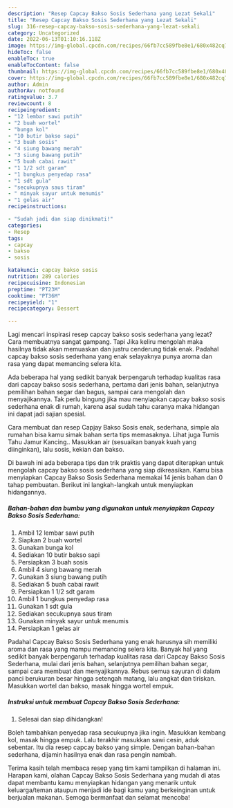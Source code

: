 ```yaml
---
description: "Resep Capcay Bakso Sosis Sederhana yang Lezat Sekali"
title: "Resep Capcay Bakso Sosis Sederhana yang Lezat Sekali"
slug: 316-resep-capcay-bakso-sosis-sederhana-yang-lezat-sekali
category: Uncategorized
date: 2022-06-13T01:10:16.118Z
image: https://img-global.cpcdn.com/recipes/66fb7cc589fbe8e1/680x482cq70/capcay-bakso-sosis-sederhana-foto-resep-utama.jpg
hideToc: false
enableToc: true
enableTocContent: false
thumbnail: https://img-global.cpcdn.com/recipes/66fb7cc589fbe8e1/680x482cq70/capcay-bakso-sosis-sederhana-foto-resep-utama.jpg
cover: https://img-global.cpcdn.com/recipes/66fb7cc589fbe8e1/680x482cq70/capcay-bakso-sosis-sederhana-foto-resep-utama.jpg
author: Admin
authorAv: notfound
ratingvalue: 3.7
reviewcount: 8
recipeingredient:
- "12 lembar sawi putih"
- "2 buah wortel"
- "bunga kol"
- "10 butir bakso sapi"
- "3 buah sosis"
- "4 siung bawang merah"
- "3 siung bawang putih"
- "5 buah cabai rawit"
- "1 1/2 sdt garam"
- "1 bungkus penyedap rasa"
- "1 sdt gula"
- "secukupnya saus tiram"
- " minyak sayur untuk menumis"
- "1 gelas air"
recipeinstructions:

- "Sudah jadi dan siap dinikmati!"
categories:
- Resep
tags:
- capcay
- bakso
- sosis

katakunci: capcay bakso sosis 
nutrition: 289 calories
recipecuisine: Indonesian
preptime: "PT23M"
cooktime: "PT36M"
recipeyield: "1"
recipecategory: Dessert

---
```



Lagi mencari inspirasi resep capcay bakso sosis sederhana yang lezat? Cara membuatnya sangat gampang. Tapi Jika keliru mengolah maka hasilnya tidak akan memuaskan dan justru cenderung tidak enak. Padahal capcay bakso sosis sederhana yang enak selayaknya punya aroma dan rasa yang dapat memancing selera kita.


Ada beberapa hal yang sedikit banyak berpengaruh terhadap kualitas rasa dari capcay bakso sosis sederhana, pertama dari jenis bahan, selanjutnya pemilihan bahan segar dan bagus, sampai cara mengolah dan menyajikannya. Tak perlu bingung jika mau menyiapkan capcay bakso sosis sederhana enak di rumah, karena asal sudah tahu caranya maka hidangan ini dapat jadi sajian spesial.

Cara membuat dan resep Capjay Bakso Sosis enak, sederhana, simple ala rumahan bisa kamu simak bahan serta tips memasaknya. Lihat juga Tumis Tahu Jamur Kancing.. Masukkan air (sesuaikan banyak kuah yang diinginkan), lalu sosis, kekian dan bakso.


Di bawah ini ada beberapa tips dan trik praktis yang dapat diterapkan untuk mengolah capcay bakso sosis sederhana yang siap dikreasikan. Kamu bisa menyiapkan Capcay Bakso Sosis Sederhana memakai 14 jenis bahan dan 0 tahap pembuatan. Berikut ini langkah-langkah untuk menyiapkan hidangannya.

<!--inarticleads1-->

##### Bahan-bahan dan bumbu yang digunakan untuk menyiapkan Capcay Bakso Sosis Sederhana:

1. Ambil 12 lembar sawi putih
1. Siapkan 2 buah wortel
1. Gunakan bunga kol
1. Sediakan 10 butir bakso sapi
1. Persiapkan 3 buah sosis
1. Ambil 4 siung bawang merah
1. Gunakan 3 siung bawang putih
1. Sediakan 5 buah cabai rawit
1. Persiapkan 1 1/2 sdt garam
1. Ambil 1 bungkus penyedap rasa
1. Gunakan 1 sdt gula
1. Sediakan secukupnya saus tiram
1. Gunakan  minyak sayur untuk menumis
1. Persiapkan 1 gelas air


Padahal Capcay Bakso Sosis Sederhana yang enak harusnya sih memiliki aroma dan rasa yang mampu memancing selera kita. Banyak hal yang sedikit banyak berpengaruh terhadap kualitas rasa dari Capcay Bakso Sosis Sederhana, mulai dari jenis bahan, selanjutnya pemilihan bahan segar, sampai cara membuat dan menyajikannya. Rebus semua sayuran di dalam panci berukuran besar hingga setengah matang, lalu angkat dan tiriskan. Masukkan wortel dan bakso, masak hingga wortel empuk. 

<!--inarticleads2-->

##### Instruksi untuk membuat Capcay Bakso Sosis Sederhana:


1. Selesai dan siap dihidangkan!

Boleh tambahkan penyedap rasa secukupnya jika ingin. Masukkan kembang kol, masak hingga empuk. Lalu terakhir masukkan sawi cesin, aduk sebentar. Itu dia resep capcay bakso yang simple. Dengan bahan-bahan sederhana, dijamin hasilnya enak dan rasa pengin nambah. 

Terima kasih telah membaca resep yang tim kami tampilkan di halaman ini. Harapan kami, olahan Capcay Bakso Sosis Sederhana yang mudah di atas dapat membantu kamu menyiapkan hidangan yang menarik untuk keluarga/teman ataupun menjadi ide bagi kamu yang berkeinginan untuk berjualan makanan. Semoga bermanfaat dan selamat mencoba!

